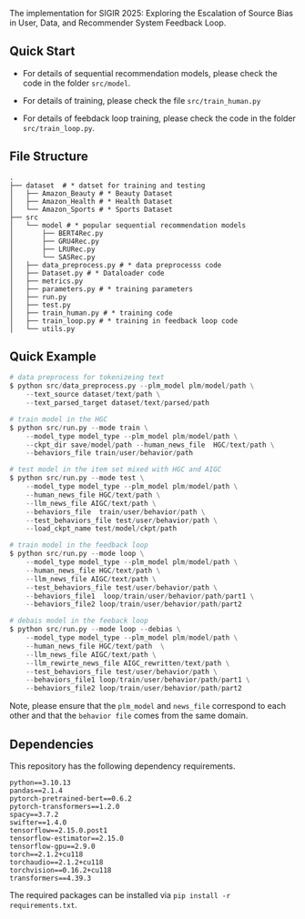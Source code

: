 The implementation for SIGIR 2025: Exploring the Escalation of Source Bias in User, Data, and Recommender System Feedback Loop.


## Quick Start

- For details of sequential recommendation models, please check the code in the folder `src/model`.

- For details of training, please check the file `src/train_human.py`

- For details of feebdack loop training, please check the code in the folder `src/train_loop.py`.

## File Structure
```shell
.
├── dataset  # * datset for training and testing
│   ├── Amazon_Beauty # * Beauty Dataset
│   ├── Amazon_Health # * Health Dataset
│   └── Amazon_Sports # * Sports Dataset
├── src
│   └── model # * popular sequential recommendation models
│       ├── BERT4Rec.py
│       ├── GRU4Rec.py
│       ├── LRURec.py
│       └── SASRec.py
│   ├── data_preprocess.py # * data preprocesss code
│   ├── Dataset.py # * Dataloader code
│   ├── metrics.py
│   ├── parameters.py # * training parameters
│   ├── run.py
│   ├── test.py
│   ├── train_human.py # * training code
│   ├── train_loop.py # * training in feedback loop code
│   └── utils.py
```

## Quick Example

```python
# data preprocess for tokenizeing text
$ python src/data_preprocess.py --plm_model plm/model/path \
    --text_source dataset/text/path \
    --text_parsed_target dataset/text/parsed/path

# train model in the HGC
$ python src/run.py --mode train \
    --model_type model_type --plm_model plm/model/path \
    --ckpt_dir save/model/path --human_news_file  HGC/text/path \
    --behaviors_file train/user/behavior/path

# test model in the item set mixed with HGC and AIGC
$ python src/run.py --mode test \
    --model_type model_type --plm_model plm/model/path \
    --human_news_file HGC/text/path \
    --llm_news_file AIGC/text/path \
    --behaviors_file  train/user/behavior/path \
    --test_behaviors_file test/user/behavior/path \
    --load_ckpt_name test/model/ckpt/path

# train model in the feedback loop
$ python src/run.py --mode loop \
    --model_type model_type --plm_model plm/model/path \
    --human_news_file HGC/text/path \
    --llm_news_file AIGC/text/path \
    --test_behaviors_file test/user/behavior/path \
    --behaviors_file1  loop/train/user/behavior/path/part1 \
    --behaviors_file2 loop/train/user/behavior/path/part2

# debais model in the feeback loop
$ python src/run.py --mode loop --debias \
    --model_type model_type --plm_model plm/model/path \
    --human_news_file HGC/text/path  \
    --llm_news_file AIGC/text/path \
    --llm_rewirte_news_file AIGC_rewritten/text/path \
    --test_behaviors_file test/user/behavior/path \
    --behaviors_file1 loop/train/user/behavior/path/part1 \
    --behaviors_file2 loop/train/user/behavior/path/part2
```

Note, please ensure that the `plm_model` and `news_file` correspond to each other and that the `behavior file` comes from the same domain.

## Dependencies

This repository has the following dependency requirements.

```
python==3.10.13
pandas==2.1.4
pytorch-pretrained-bert==0.6.2
pytorch-transformers==1.2.0
spacy==3.7.2
swifter==1.4.0
tensorflow==2.15.0.post1
tensorflow-estimator==2.15.0
tensorflow-gpu==2.9.0
torch==2.1.2+cu118
torchaudio==2.1.2+cu118
torchvision==0.16.2+cu118
transformers==4.39.3
```

The required packages can be installed via `pip install -r requirements.txt`.

